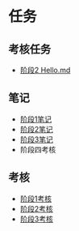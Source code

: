 # 任务
## 考核任务
* [阶段2 Hello.md](https://githubfast.com/Zzzz-yx/Tasks/blob/4e194bd7c322bb34fb2fed6416c7328f6f1e98b2/Hello.md)
## 笔记
* [阶段1笔记](https://githubfast.com/Zzzz-yx/Tasks/blob/b183977738d6f69562049b114407a841b363de2b/%E9%98%B6%E6%AE%B51%E7%AC%94%E8%AE%B0.md)
* [阶段2笔记](https://githubfast.com/Zzzz-yx/Tasks/blob/ad2aad131c15f4fe3ee8b50b4789d53e91707ad1/%E9%98%B6%E6%AE%B52%E7%AC%94%E8%AE%B0.md)
* [阶段3笔记](https://githubfast.com/Zzzz-yx/Tasks/blob/5b48ac080aa41a75925e5f778da91e6a1aabacaa/%E9%98%B6%E6%AE%B5%E4%B8%89%E8%80%83%E6%A0%B8/%E9%98%B6%E6%AE%B5%E4%B8%89%E7%AC%94%E8%AE%B0.md)
* 阶段四考核
## 考核
* [阶段1考核](https://githubfast.com/Zzzz-yx/Tasks/tree/62ae47fb4e113ebe74d94324e15a75d92ef9ff25/%E9%98%B6%E6%AE%B51%E8%80%83%E6%A0%B8)
* [阶段2考核](https://githubfast.com/Zzzz-yx/Tasks/tree/74f2d1e9cb38c8699c6b09e53ddef76095457639/%E9%98%B6%E6%AE%B52%E8%80%83%E6%A0%B8)
* [阶段3考核]([https://githubfast.com/Zzzz-yx/Tasks/tree/4e08c75eb8de58a462b9f7360dec2edc6f12b5f1/%E9%98%B6%E6%AE%B5%E4%B8%89%E8%80%83%E6%A0%B8](https://githubfast.com/Zzzz-yx/Tasks/tree/953f6be06e4f59fd02460e2c1b3bfee57805e937/%E9%98%B6%E6%AE%B5%E4%B8%89%E8%80%83%E6%A0%B8)https://githubfast.com/Zzzz-yx/Tasks/tree/953f6be06e4f59fd02460e2c1b3bfee57805e937/%E9%98%B6%E6%AE%B5%E4%B8%89%E8%80%83%E6%A0%B8*)


